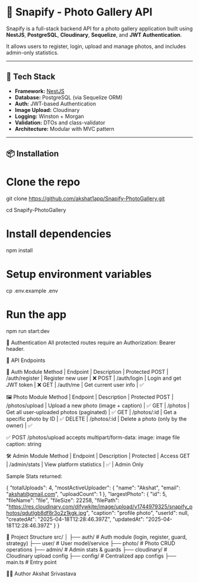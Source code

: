# 📸 Snapify - Photo Gallery API

Snapify is a full-stack backend API for a photo gallery application built using **NestJS**, **PostgreSQL**, **Cloudinary**, **Sequelize**, and **JWT Authentication**.

It allows users to register, login, upload and manage photos, and includes admin-only statistics.

---

## 🚀 Tech Stack

- **Framework:** [NestJS](https://nestjs.com/)
- **Database:** PostgreSQL (via Sequelize ORM)
- **Auth:** JWT-based Authentication
- **Image Upload:** Cloudinary
- **Logging:** Winston + Morgan
- **Validation:** DTOs and class-validator
- **Architecture:** Modular with MVC pattern

---

## 📦 Installation

# Clone the repo
git clone https://github.com/akshat1app/Snapify-PhotoGallery.git

cd Snapify-PhotoGallery

# Install dependencies
npm install

# Setup environment variables
cp .env.example .env

# Run the app
npm run start:dev

🔐 Authentication
All protected routes require an Authorization: Bearer <token> header.

📂 API Endpoints

📁 Auth Module
Method | Endpoint | Description | Protected
POST | /auth/register | Register new user | ❌
POST | /auth/login | Login and get JWT token | ❌
GET | /auth/me | Get current user info | ✅

🖼️ Photo Module
Method | Endpoint | Description | Protected
POST | /photos/upload | Upload a new photo (image + caption) | ✅
GET | /photos | Get all user-uploaded photos (paginated) | ✅
GET | /photos/:id | Get a specific photo by ID | ✅
DELETE | /photos/:id | Delete a photo (only by the owner) | ✅

✅ POST /photos/upload accepts multipart/form-data:
image: image file
caption: string

🛠️ Admin Module
Method | Endpoint | Description | Protected | Access
GET | /admin/stats | View platform statistics | ✅ | Admin Only

Sample Stats returned:

{
    "totalUploads": 4,
    "mostActiveUploader": {
        "name": "Akshat",
        "email": "akshat@gmail.com",
        "uploadCount": 1
    },
    "largestPhoto": {
        "id": 5,
        "fileName": "file",
        "fileSize": 22258,
        "filePath": "https://res.cloudinary.com/difywkjte/image/upload/v1744979325/snapify_photos/qdutlgb8df8r3o2z1kgk.jpg",
        "caption": "profile photo",
        "userId": null,
        "createdAt": "2025-04-18T12:28:46.397Z",
        "updatedAt": "2025-04-18T12:28:46.397Z"
    }
}

📁 Project Structure
src/
│
├── auth/         # Auth module (login, register, guard, strategy)
├── user/         # User model/service
├── photo/        # Photo CRUD operations
├── admin/        # Admin stats & guards
├── cloudinary/   # Cloudinary upload config
├── config/       # Centralized app configs
├── main.ts       # Entry point


🧑‍💻 Author
Akshat Srivastava
